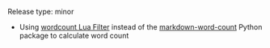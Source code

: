 Release type: minor

* Using [wordcount Lua Filter](https://github.com/pandoc/lua-filters/tree/master/wordcount) instead of the [markdown-word-count](https://github.com/gandreadis/markdown-word-count) Python package to calculate word count
